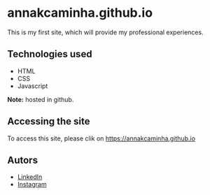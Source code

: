 # annakcaminha.github.io
This is my first site, which will provide my professional experiences.

## Technologies used
- HTML
- CSS
- Javascript

**Note:** hosted in github.

## Accessing the site
To access this site, please clik on <https://annakcaminha.github.io>

## Autors
- [LinkedIn](https://linkedin.com/in/annakcaminha)
- <a href="https://instagram.com/annakcaminha" a> Instagram
